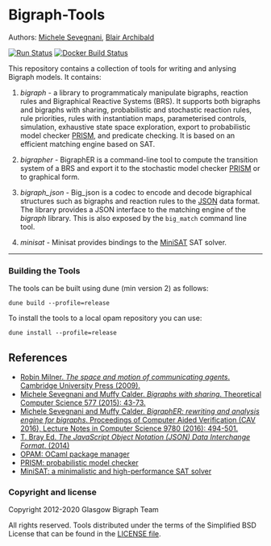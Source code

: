 # Bigraph-Tools #

Authors: [Michele Sevegnani](http://www.dcs.gla.ac.uk/~michele), [Blair Archibald](http://www.blairarchibald.co.uk)

[![Run Status](https://api.shippable.com/projects/5e6fa6aa5f10de0007bc21a1/badge?branch=master)]()
[![Docker Build Status](https://img.shields.io/docker/build/mseve/bigrapher)]()

This repository contains a collection of tools for writing and
anlysing Bigraph models. It contains:

1. *bigraph* - a library to programmaticaly manipulate bigraphs, reaction rules
  and Bigraphical Reactive Systems (BRS). It supports both bigraphs and bigraphs
  with sharing, probabilistic and stochastic reaction rules, rule priorities,
  rules with instantiation maps, parameterised controls, simulation, exhaustive
  state space exploration, export to probabilistic model checker [PRISM][prism],
  and predicate checking. It is based on an efficient matching engine based on
  SAT.

2. *bigrapher* - BigraphER is a command-line tool to compute the transition
   system of a BRS and export it to the stochastic model checker [PRISM](prism)
   or to graphical form.

3. *bigraph_json* - Big_json is a codec to encode and decode bigraphical
  structures such as bigraphs and reaction rules to the [JSON](json) data
  format. The library provides a JSON interface to the matching engine of the
  *bigraph* library. This is also exposed by the `big_match` command line tool.

4. *minisat* - Minisat provides bindings to the [MiniSAT](minisat) SAT solver.

----------------------------------------------------------------------------

### Building the Tools

The tools can be built using dune (min version 2) as follows:

```
dune build --profile=release
```

To install the tools to a local opam repository you can use:

```
dune install --profile=release
```

## References

- [Robin Milner. *The space and motion of communicating agents*. Cambridge
  University Press (2009).][milner]
- [Michele Sevegnani and Muffy Calder. *Bigraphs with sharing*. Theoretical
  Computer Science 577 (2015): 43-73.][share]
- [Michele Sevegnani and Muffy Calder. *BigraphER: rewriting and analysis engine for bigraphs*. Proceedings of Computer Aided Verification (CAV 2016), Lecture Notes in Computer Science 9780 (2016): 494-501.][tech]
- [T. Bray Ed. *The JavaScript Object Notation (JSON) Data Interchange Format*. (2014)][json]
- [OPAM: OCaml package manager][opam]
- [PRISM: probabilistic model checker][prism]
- [MiniSAT: a minimalistic and high-performance SAT solver][minisat]

[milner]:  <http://dl.acm.org/citation.cfm?id=1540607> "Robin Milner. *The space and motion of communicating agents*. Cambridge University Press (2009)."
[share]:   <http://doi.org/10.1016/j.tcs.2015.02.011> "Michele Sevegnani and Muffy Calder. *Bigraphs with sharing*. Theoretical Computer Science 577 (2015): 43-73."
[tech]:    <http://doi.org/10.1007/978-3-319-41540-6_27> "Michele Sevegnani and Muffy Calder. *BigraphER: rewriting and analysis engine for bigraphs*. Proceedings of Computer Aided Verification (CAV 2016), Lecture Notes in Computer Science 9780 (2016): 494-501"
[json]:    <http://tools.ietf.org/html/rfc7159>
           "T. Bray Ed. The JavaScript Object Notation (JSON) Data Interchange Format, 2014"
[prism]:   <http://www.prismmodelchecker.org/> "PRISM: probabilistic model checker"
[minisat]: <https://github.com/niklasso/minisat> "MiniSAT: a minimalistic and high-performance SAT solver"
[opam]:    <https://opam.ocaml.org/> "OPAM: OCaml package manager"


### Copyright and license

Copyright 2012-2020 Glasgow Bigraph Team

All rights reserved. Tools distributed under the terms of the Simplified
BSD License that can be found in the [LICENSE file](LICENSE.md).
